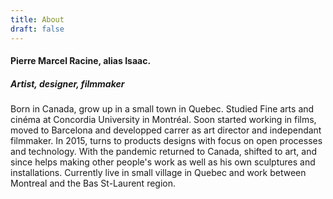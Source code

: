 ```yaml
---
title: About
draft: false
---
```


#### Pierre Marcel Racine, alias Isaac. 
##### Artist, designer, filmmaker


Born in Canada, grow up in a small town in Quebec. Studied Fine arts and cinéma at Concordia University in Montréal. Soon started working in films, moved to Barcelona and developped carrer as art director and independant filmmaker. In 2015, turns to products designs with focus on open processes and technology. With the pandemic returned to Canada, shifted to art, and since helps making other people's work as well as his own sculptures and installations. Currently live in small village in Quebec and work between Montreal and the Bas St-Laurent region.  

